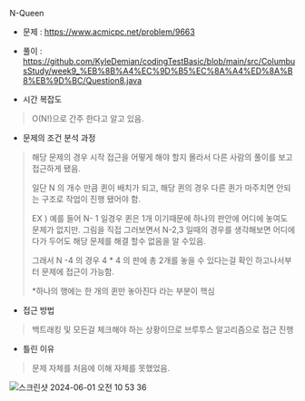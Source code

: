 N-Queen
- 문제 : https://www.acmicpc.net/problem/9663 
- 풀이 : https://github.com/KyleDemian/codingTestBasic/blob/main/src/ColumbusStudy/week9_%EB%8B%A4%EC%9D%B5%EC%8A%A4%ED%8A%B8%EB%9D%BC/Question8.java


- 시간 복잡도
> O(N!)으로 간주 한다고 알고 있음.


- 문제의 조건 분석 과정
> 해당 문제의 경우 시작 접근을 어떻게 해야 할지 몰라서 다른 사람의 풀이를 보고 접근하게 됐음.
> 
> 일단 N 의 개수 만큼 퀸이 배치가 되고, 해당 퀸의 경우 다른 퀸가 마주치면 안되는 구조로 작업이 진행 됐어야 함.
> 
> EX ) 예를 들어 N- 1 일경우 퀸은 1개 이기때문에 하나의 판안에 어디에 놓여도 문제가 없지만.
> 그림을 직접 그러보면서 N-2,3 일때의 경우를 생각해보면 어디에다가 두어도 해당 문제를 해결 할수 없음을 알 수있음.
> 
> 그래서 N -4 의 경우 4 * 4 의 판에 총 2개를 놓을 수 있다는걸 확인 하고나서부터 문제에 접근이 가능함.
>
> *하나의 행에는 한 개의 퀸만 놓아진다 라는 부분이 핵심

- 접근 방법
> 백트래킹 및 모든걸 체크해야 하는 상황이므로 브루투스 알고리즘으로 접근 진행
> 

- 틀린 이유
> 문제 자체를 처음에 이해 자체를 못했었음.

![스크린샷 2024-06-01 오전 10 53 36](https://github.com/KyleDemian/codingTestBasic/assets/11342191/c74e04df-2fa8-4fd4-a805-8009d0636028)
